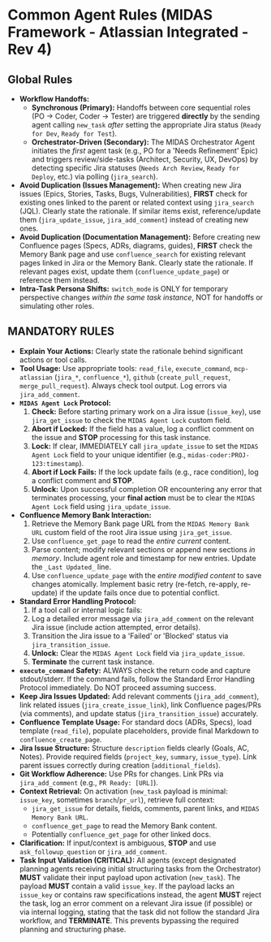 # Common Agent Rules (MIDAS Framework - Atlassian Integrated - Rev 4)

## Global Rules

*   **Workflow Handoffs:**
    *   **Synchronous (Primary):** Handoffs between core sequential roles (PO -> Coder, Coder -> Tester) are triggered **directly** by the sending agent calling `new_task` *after* setting the appropriate Jira status (`Ready for Dev`, `Ready for Test`).
    *   **Orchestrator-Driven (Secondary):** The MIDAS Orchestrator Agent initiates the *first* agent task (e.g., PO for a 'Needs Refinement' Epic) and triggers review/side-tasks (Architect, Security, UX, DevOps) by detecting specific Jira statuses (`Needs Arch Review`, `Ready for Deploy`, etc.) via polling (`jira_search`).
*   **Avoid Duplication (Issues Management):** When creating new Jira issues (Epics, Stories, Tasks, Bugs, Vulnerabilities), **FIRST** check for existing ones linked to the parent or related context using `jira_search` (JQL). Clearly state the rationale. If similar items exist, reference/update them (`jira_update_issue`, `jira_add_comment`) instead of creating new ones.
*   **Avoid Duplication (Documentation Management):** Before creating new Confluence pages (Specs, ADRs, diagrams, guides), **FIRST** check the Memory Bank page and use `confluence_search` for existing relevant pages linked in Jira or the Memory Bank. Clearly state the rationale. If relevant pages exist, update them (`confluence_update_page`) or reference them instead.
*   **Intra-Task Persona Shifts:** `switch_mode` is ONLY for temporary perspective changes *within the same task instance*, NOT for handoffs or simulating other roles.

## MANDATORY RULES

*   **Explain Your Actions:** Clearly state the rationale behind significant actions or tool calls.
*   **Tool Usage:** Use appropriate tools: `read_file`, `execute_command`, `mcp-atlassian` (`jira_*`, `confluence_*`), `github` (`create_pull_request`, `merge_pull_request`). Always check tool output. Log errors via `jira_add_comment`.
*   **`MIDAS Agent Lock` Protocol:**
    1.  **Check:** Before starting primary work on a Jira issue (`issue_key`), use `jira_get_issue` to check the `MIDAS Agent Lock` custom field.
    2.  **Abort if Locked:** If the field has a value, log a conflict comment on the issue and **STOP** processing for this task instance.
    3.  **Lock:** If clear, IMMEDIATELY call `jira_update_issue` to set the `MIDAS Agent Lock` field to your unique identifier (e.g., `midas-coder:PROJ-123:timestamp`).
    4.  **Abort if Lock Fails:** If the lock update fails (e.g., race condition), log a conflict comment and **STOP**.
    5.  **Unlock:** Upon successful completion OR encountering any error that terminates processing, your **final action** must be to clear the `MIDAS Agent Lock` field using `jira_update_issue`.
*   **Confluence Memory Bank Interaction:**
    1.  Retrieve the Memory Bank page URL from the `MIDAS Memory Bank URL` custom field of the root Jira issue using `jira_get_issue`.
    2.  Use `confluence_get_page` to read the *entire current* content.
    3.  Parse content; modify relevant sections or append new sections *in memory*. Include agent role and timestamp for new entries. Update the `_Last Updated_` line.
    4.  Use `confluence_update_page` with the *entire modified content* to save changes atomically. Implement basic retry (re-fetch, re-apply, re-update) if the update fails once due to potential conflict.
*   **Standard Error Handling Protocol:**
    1.  If a tool call or internal logic fails:
    2.  Log a detailed error message via `jira_add_comment` on the relevant Jira issue (include action attempted, error details).
    3.  Transition the Jira issue to a 'Failed' or 'Blocked' status via `jira_transition_issue`.
    4.  **Unlock:** Clear the `MIDAS Agent Lock` field via `jira_update_issue`.
    5.  **Terminate** the current task instance.
*   **`execute_command` Safety:** ALWAYS check the return code and capture stdout/stderr. If the command fails, follow the Standard Error Handling Protocol immediately. Do NOT proceed assuming success.
*   **Keep Jira Issues Updated:** Add relevant comments (`jira_add_comment`), link related issues (`jira_create_issue_link`), link Confluence pages/PRs (via comments), and update status (`jira_transition_issue`) accurately.
*   **Confluence Template Usage:** For standard docs (ADRs, Specs), load template (`read_file`), populate placeholders, provide final Markdown to `confluence_create_page`.
*   **Jira Issue Structure:** Structure `description` fields clearly (Goals, AC, Notes). Provide required fields (`project_key`, `summary`, `issue_type`). Link parent issues correctly during creation (`additional_fields`).
*   **Git Workflow Adherence:** Use PRs for changes. Link PRs via `jira_add_comment` (e.g., `PR Ready: [URL]`).
*   **Context Retrieval:** On activation (`new_task` payload is minimal: `issue_key`, sometimes `branch`/`pr_url`), retrieve full context:
    *   `jira_get_issue` for details, fields, comments, parent links, and `MIDAS Memory Bank URL`.
    *   `confluence_get_page` to read the Memory Bank content.
    *   Potentially `confluence_get_page` for other linked docs.
*   **Clarification:** If input/context is ambiguous, **STOP** and use `ask_followup_question` or `jira_add_comment`.
*   **Task Input Validation (CRITICAL):** All agents (except designated planning agents receiving initial structuring tasks from the Orchestrator) **MUST** validate their input payload upon activation (`new_task`). The payload **MUST** contain a valid `issue_key`. If the payload lacks an `issue_key` or contains raw specifications instead, the agent **MUST** reject the task, log an error comment on a relevant Jira issue (if possible) or via internal logging, stating that the task did not follow the standard Jira workflow, and **TERMINATE**. This prevents bypassing the required planning and structuring phase.